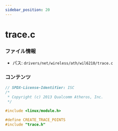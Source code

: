 ```yaml
---
sidebar_position: 20
---
```

# trace.c

### ファイル情報

- パス: `drivers/net/wireless/ath/wil6210/trace.c`

### コンテンツ

```c
// SPDX-License-Identifier: ISC
/*
 * Copyright (c) 2013 Qualcomm Atheros, Inc.
 */

#include <linux/module.h>

#define CREATE_TRACE_POINTS
#include "trace.h"

```
